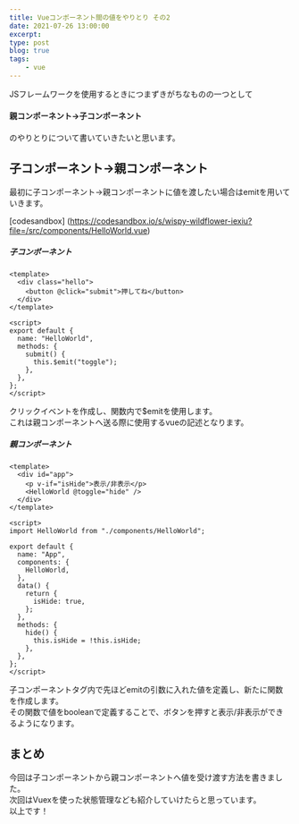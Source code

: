 ```yaml
---
title: Vueコンポーネント間の値をやりとり その2
date: 2021-07-26 13:00:00
excerpt:
type: post
blog: true
tags:
    - vue
---
```



JSフレームワークを使用するときにつまずきがちなものの一つとして  
#### 親コンポーネント→子コンポーネント  
のやりとりについて書いていきたいと思います。  

## 子コンポーネント→親コンポーネント

最初に子コンポーネント→親コンポーネントに値を渡したい場合はemitを用いていきます。  

[codesandbox] (https://codesandbox.io/s/wispy-wildflower-iexiu?file=/src/components/HelloWorld.vue)


##### 子コンポーネント

```
<template>
  <div class="hello">
    <button @click="submit">押してね</button>
  </div>
</template>

<script>
export default {
  name: "HelloWorld",
  methods: {
    submit() {
      this.$emit("toggle");
    },
  },
};
</script>
```
クリックイベントを作成し、関数内で$emitを使用します。  
これは親コンポーネントへ送る際に使用するvueの記述となります。  



##### 親コンポーネント

```
<template>
  <div id="app">
    <p v-if="isHide">表示/非表示</p>
    <HelloWorld @toggle="hide" />
  </div>
</template>

<script>
import HelloWorld from "./components/HelloWorld";

export default {
  name: "App",
  components: {
    HelloWorld,
  },
  data() {
    return {
      isHide: true,
    };
  },
  methods: {
    hide() {
      this.isHide = !this.isHide;
    },
  },
};
</script>
```

子コンポーネントタグ内で先ほどemitの引数に入れた値を定義し、新たに関数を作成します。  
その関数で値をbooleanで定義することで、ボタンを押すと表示/非表示ができるようになります。


 
## まとめ

今回は子コンポーネントから親コンポーネントへ値を受け渡す方法を書きました。  
次回はVuexを使った状態管理なども紹介していけたらと思っています。  
以上です！